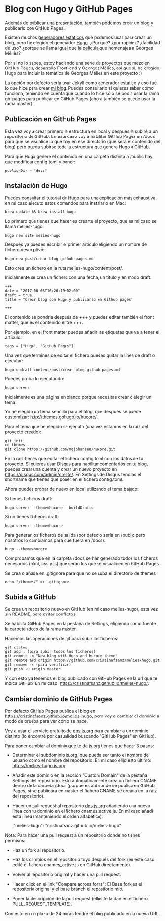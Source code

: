 # Blog con Hugo y GitHub Pages

Además de publicar <a href="https://github.com/cristinafsanz/melies-origen">una presentación</a>, también podemos crear un blog y publicarlo con GitHub Pages.

Existen muchos <a href="https://www.staticgen.com/">generadores estáticos</a> que podemos usar para crear un blog, pero he elegido el generador <a href="http://gohugo.io/">Hugo</a>. ¿Por qué? ¿por rapidez? ¿facilidad de uso? ¿porque se llama igual que la <a href="https://www.filmaffinity.com/es/film504011.html">película</a> que homenajea a Georges Méliès?

Por si no lo sabes, estoy haciendo una serie de proyectos que mezclen GitHub Pages, desarrollo Front-end y Georges Méliès, así que sí, he elegido Hugo para incluir la temática de Georges Méliès en este proyecto :)

La opción por defecto sería usar Jekyll como generador estático y eso fue lo que hice para crear <a href="http://cristinafsanz.github.io/projects/about/">mi blog</a>. Puedes consultarlo si quieres saber cómo funciona, teniendo en cuenta que cuando lo hice sólo se podía usar la rama gh-pages para publicar en GitHub Pages (ahora también se puede usar la rama master).

## Publicación en GitHub Pages

Esta vez voy a crear primero la estructura en local y después la subiré a un repositorio de GitHub. En este caso voy a habilitar GitHub Pages en /docs para que se visualice lo que hay en ese directorio (que será el contenido del blog) pero pueda subirse toda la estructura que genera Hugo a GitHub.

Para que Hugo genere el contenido en una carpeta distinta a /public hay que modificar config.toml y poner:

	publishDir = "docs"

## Instalación de Hugo

Puedes consultar el <a href="https://gohugo.io/overview/quickstart/">tutorial de Hugo</a> para una explicación más exhaustiva, en mi caso ejecuto estos comandos para instalarlo en Mac:

	brew update && brew install hugo

Lo primero que tienes que hacer es crearte el proyecto, que en mi caso se llama melies-hugo:

	hugo new site melies-hugo

Después ya puedes escribir el primer artículo eligiendo un nombre de fichero descriptivo:

	hugo new post/crear-blog-github-pages.md

Esto crea un fichero en la ruta melies-hugo/content/post/.

Inicialmente se crea un fichero con una fecha, un título y en modo draft.

	+++
	date = "2017-06-03T16:26:19+02:00"
	draft = true
	title = "Crear blog con Hugo y publicarlo en Github pages"

	+++

El contenido se pondria después de +++ y puedes editar también el front matter, que es el contenido entre +++.

Por ejemplo, en el front matter puedes añadir las etiquetas que va a tener el artículo:

	tags = ["Hugo", "GitHub Pages"]

Una vez que termines de editar el fichero puedes quitar la línea de draft o ejecutar:

	hugo undraft content/post/crear-blog-github-pages.md

Puedes probarlo ejecutando:

	hugo server

Inicialmente es una página en blanco porque necesitas crear o elegir un tema.

Yo he elegido un tema sencillo para el blog, que después se puede customizar: http://themes.gohugo.io/hucore/.

Para el tema que he elegido se ejecuta (una vez estamos en la raíz del proyecto creado):

	git init
	cd themes
	git clone https://github.com/mgjohansen/hucore.git

En la raíz tienes que editar el fichero config.toml con los datos de tu proyecto. Si quieres usar Disqus para habilitar comentarios en tu blog, puedes crear una cuenta y crear un nuevo proyecto en https://disqus.com/admin/create/. En Settings de Disqus tendrás el shortname que tienes que poner en el fichero config.toml.

Ahora puedes probar de nuevo en local utilizando el tema bajado:

Si tienes ficheros draft:

	hugo server --theme=hucore --buildDrafts

Si no tienes ficheros draft:

	hugo server --theme=hucore

Para generar los ficheros de salida (por defecto sería en /public pero nosotros lo cambiamos para que fuera en /docs):

	hugo --theme=hucore

Comprobamos que en la carpeta /docs se han generado todos los ficheros necesarios (html, css y js) que serán los que se visualicen en GitHub Pages.

Se crea o añade en .gitignore para que no se suba el directorio de themes

	echo "/themes/" >> .gitignore

## Subida a GitHub

Se crea un repositorio nuevo en GitHub (en mi caso melies-hugo), esta vez sin README, para evitar conflictos.

Se habilita GitHub Pages en la pestaña de Settings, eligiendo como fuente la carpeta /docs de la rama master.

Hacemos las operaciones de git para subir los ficheros:

	git status
	git add . (para subir todos los ficheros)
	git commit -m "New blog with Hugo and hucore theme"
	git remote add origin https://github.com/cristinafsanz/melies-hugo.git
	git remove -v (para verificar)
	git push -u origin master

Y con esto ya tenemos el blog publicado con GitHub Pages en la url que te indica GitHub. En mi caso: https://cristinafsanz.github.io/melies-hugo/.

## Cambiar dominio de GitHub Pages

Por defecto GitHub Pages publica el blog en https://cristinafsanz.github.io/melies-hugo, pero voy a cambiar el dominio a modo de prueba para ver cómo se hace.

Voy a usar el servicio gratuito de <a href="https://github.com/js-org/dns.js.org">dns.js.org</a> para cambiar a un dominio distinto (lo encontré por casualidad buscando "GitHub Pages" en GitHub).

Para poner cambiar al dominio que te da js.org tienes que hacer 3 pasos:

- Determinar el subdominio js.org, que puede ser tanto el nombre de usuario como el nombre del repositorio. En mi caso elijo esto último: https://melies-hugo.js.org.

- Añadir este dominio en la sección "Custom Domain" de la pestaña Settings del repositorio. Esto automáticamente crea un fichero CNAME dentro de la carpeta /docs (porque es ahí donde se publica en GitHub Pages, si se publicara en master el fichero CNAME se crearía en la raíz del repositorio).

- Hacer un pull request al repositorio <a href="https://github.com/js-org/dns.js.org">dns.js.org</a> añadiendo una nueva línea con tu dominio en el fichero cnames_active.js. En mi caso añadí esta línea (manteniendo el orden alfabético):

	,"melies-hugo": "cristinafsanz.github.io/melies-hugo"

Nota: Para hacer una pull request a un repositorio donde no tienes permisos:

- Haz un fork al repositorio.

- Haz los cambios en el repositorio tuyo después del fork (en este caso edité el fichero cnames_active.js en GitHub directamente).

- Volver al repositorio original y hacer una pull request.

- Hacer click en el link "Compare across forks": El Base fork es el repositorio original y el base branch el repositorio mío.

- Poner la descripción de la pull request (ellos te la dan en el fichero PULL_REQUEST_TEMPLATE).

Con esto en un plazo de 24 horas tendré el blog publicado en la nueva URL.







